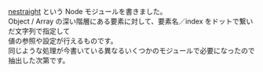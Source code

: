 [nestraight](https://github.com/kumatch/nestraight) という Node モジュールを書きました。  
Object / Array の深い階層にある要素に対して、要素名／index をドットで繋いだ文字列で指定して  
値の参照や設定が行えるものです。  
同じような処理が今書いている異なるいくつかのモジュールで必要になったので抽出した次第です。

